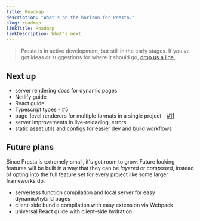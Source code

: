 ```yaml
---
title: Roadmap
description: "What's on the horizon for Presta."
slug: roadmap
linkTitle: Roadmap
linkDescription: What's next
---
```


> Presta is in active development, but still in the early stages. If you've got ideas or suggestions for where it should go, [drop us a line.](https://github.com/sure-thing/presta/issues/new/choose)

## Next up

- server rendering docs for dynamic pages
- Netlify guide
- React guide
- Typescript types - [#5](https://github.com/sure-thing/presta/issues/5)
- page-level renderers for multiple formats in a single projcet - [#11](https://github.com/sure-thing/presta/issues/11)
- server improvements in live-reloading, errors
- static asset utils and configs for easier dev and build workflows

## Future plans

Since Presta is extremely small, it's got room to grow. Future looking features will be built in a way that they can be _layered_ or _composed_, instead of opting into the full feature set for every project like some larger frameworks do.

- serverless function compilation and local server for easy dynamic/hybrid pages
- client-side bundle compilation with easy extension via Webpack
- universal React guide with client-side hydration
